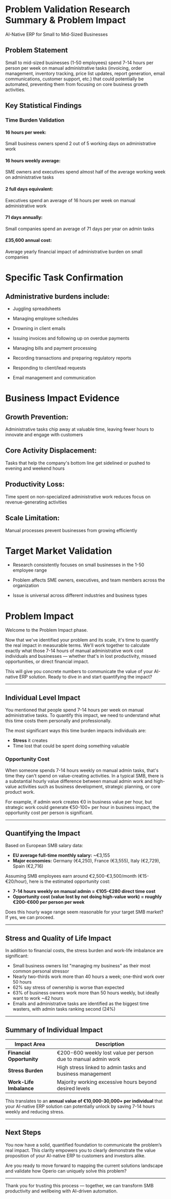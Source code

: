 # Problem Validation Research Summary & Problem Impact

AI-Native ERP for Small to Mid-Sized Businesses

## Problem Statement

Small to mid-sized businesses (1-50 employees) spend 7-14 hours per person per week on manual administrative tasks (invoicing, order management, inventory tracking, price list updates, report generation, email communications, customer support, etc.) that could potentially be automated, preventing them from focusing on core business growth activities.

## Key Statistical Findings

### Time Burden Validation

#### 16 hours per week:
Small business owners spend 2 out of 5 working days on administrative work

#### 16 hours weekly average: 
SME owners and executives spend almost half of the average working week on administrative tasks

#### 2 full days equivalent:
Executives spend an average of 16 hours per week on manual administrative work

#### 71 days annually: 
Small companies spend an average of 71 days per year on admin tasks

#### £35,600 annual cost: 
Average yearly financial impact of administrative burden on small companies

# Specific Task Confirmation

## Administrative burdens include:

- Juggling spreadsheets

- Managing employee schedules

- Drowning in client emails

- Issuing invoices and following up on overdue payments

- Managing bills and payment processing

- Recording transactions and preparing regulatory reports

- Responding to client/lead requests

- Email management and communication

# Business Impact Evidence

## Growth Prevention: 
Administrative tasks chip away at valuable time, leaving fewer hours to innovate and engage with customers

## Core Activity Displacement: 
Tasks that help the company's bottom line get sidelined or pushed to evening and weekend hours

## Productivity Loss: 
Time spent on non-specialized administrative work reduces focus on revenue-generating activities

## Scale Limitation: 
Manual processes prevent businesses from growing efficiently

# Target Market Validation

- Research consistently focuses on small businesses in the 1-50 employee range

- Problem affects SME owners, executives, and team members across the organization

- Issue is universal across different industries and business types

# Problem Impact

Welcome to the Problem Impact phase.

Now that we've identified your problem and its scale, it's time to quantify the real impact in measurable terms. We'll work together to calculate exactly what those 7-14 hours of manual administrative work cost individuals and businesses — whether that's in lost productivity, missed opportunities, or direct financial impact.

This will give you concrete numbers to communicate the value of your AI-native ERP solution. Ready to dive in and start quantifying the impact?

---

## Individual Level Impact

You mentioned that people spend 7-14 hours per week on manual administrative tasks. To quantify this impact, we need to understand what this time costs them personally and professionally.

The most significant ways this time burden impacts individuals are:

- **Stress** it creates  
- Time lost that could be spent doing something valuable

### Opportunity Cost

When someone spends 7-14 hours weekly on manual admin tasks, that's time they can't spend on value-creating activities. In a typical SMB, there is a substantial hourly value difference between manual admin work and high-value activities such as business development, strategic planning, or core product work.

For example, if admin work creates €0 in business value per hour, but strategic work could generate €50-100+ per hour in business impact, the opportunity cost per person is significant.

---

## Quantifying the Impact

Based on European SMB salary data:

- **EU average full-time monthly salary:** ~€3,155  
- **Major economies:** Germany (€4,250), France (€3,555), Italy (€2,729), Spain (€2,716)  

Assuming SMB employees earn around €2,500-€3,500/month (€15-€20/hour), here is the estimated opportunity cost:

- **7-14 hours weekly on manual admin = €105-€280 direct time cost**  
- **Opportunity cost (value lost by not doing high-value work) = roughly €200-€600 per person per week**

Does this hourly wage range seem reasonable for your target SMB market? If yes, we can proceed.

---

## Stress and Quality of Life Impact

In addition to financial costs, the stress burden and work-life imbalance are significant:

- Small business owners list "managing my business" as their most common personal stressor  
- Nearly two-thirds work more than 40 hours a week; one-third work over 50 hours  
- 62% say stress of ownership is worse than expected  
- 63% of business owners work more than 50 hours weekly, but ideally want to work ~42 hours  
- Emails and administrative tasks are identified as the biggest time wasters, with admin tasks ranking second (24%)

---

## Summary of Individual Impact

| Impact Area                | Description                                                    |
|---------------------------|----------------------------------------------------------------|
| **Financial Opportunity** | €200-600 weekly lost value per person due to manual admin work |
| **Stress Burden**          | High stress linked to admin tasks and business management       |
| **Work-Life Imbalance**    | Majority working excessive hours beyond desired levels          |

This translates to an **annual value of €10,000-30,000+ per individual** that your AI-native ERP solution can potentially unlock by saving 7-14 hours weekly and reducing stress.

---

## Next Steps

You now have a solid, quantified foundation to communicate the problem’s real impact. This clarity empowers you to clearly demonstrate the value proposition of your AI-native ERP to customers and investors alike.

Are you ready to move forward to mapping the current solutions landscape and validate how Operio can uniquely solve this problem?

---

Thank you for trusting this process — together, we can transform SMB productivity and wellbeing with AI-driven automation.
